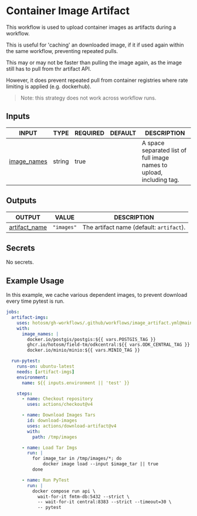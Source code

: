 # Container Image Artifact

This workflow is used to upload container images
as artifacts during a workflow.

This is useful for 'caching' an downloaded image, if it
if used again within the same workflow, preventing repeated
pulls.

This may or may not be faster than pulling the image again,
as the image still has to pull from thr artifact API.

However, it does prevent repeated pull from container
registries where rate limiting is applied (e.g. dockerhub).

> Note: this strategy does not work across workflow runs.

## Inputs

<!-- AUTO-DOC-INPUT:START - Do not remove or modify this section -->

| INPUT                                                             | TYPE   | REQUIRED | DEFAULT | DESCRIPTION                                                                  |
| ----------------------------------------------------------------- | ------ | -------- | ------- | ---------------------------------------------------------------------------- |
| <a name="input_image_names"></a>[image_names](#input_image_names) | string | true     |         | A space separated list of <br>full image names to upload, <br>including tag. |

<!-- AUTO-DOC-INPUT:END -->

## Outputs

<!-- AUTO-DOC-OUTPUT:START - Do not remove or modify this section -->

| OUTPUT                                                                    | VALUE      | DESCRIPTION                              |
| ------------------------------------------------------------------------- | ---------- | ---------------------------------------- |
| <a name="output_artifact_name"></a>[artifact_name](#output_artifact_name) | `"images"` | The artifact name (default: `artifact`). |

<!-- AUTO-DOC-OUTPUT:END -->

## Secrets

<!-- AUTO-DOC-SECRETS:START - Do not remove or modify this section -->

No secrets.

<!-- AUTO-DOC-SECRETS:END -->

## Example Usage

In this example, we cache various dependent images, to
prevent download every time pytest is run.

```yaml
jobs:
  artifact-imgs:
    uses: hotosm/gh-workflows/.github/workflows/image_artifact.yml@main
    with:
      image_names: |
        docker.io/postgis/postgis:${{ vars.POSTGIS_TAG }}
        ghcr.io/hotosm/field-tm/odkcentral:${{ vars.ODK_CENTRAL_TAG }}
        docker.io/minio/minio:${{ vars.MINIO_TAG }}

  run-pytest:
    runs-on: ubuntu-latest
    needs: [artifact-imgs]
    environment:
      name: ${{ inputs.environment || 'test' }}

    steps:
      - name: Checkout repository
        uses: actions/checkout@v4

      - name: Download Images Tars
        id: download-images
        uses: actions/download-artifact@v4
        with:
          path: /tmp/images

      - name: Load Tar Imgs
        run: |
          for image_tar in /tmp/images/*; do
              docker image load --input $image_tar || true
          done

      - name: Run PyTest
        run: |
          docker compose run api \
            wait-for-it fmtm-db:5432 --strict \
            -- wait-for-it central:8383 --strict --timeout=30 \
            -- pytest
```
